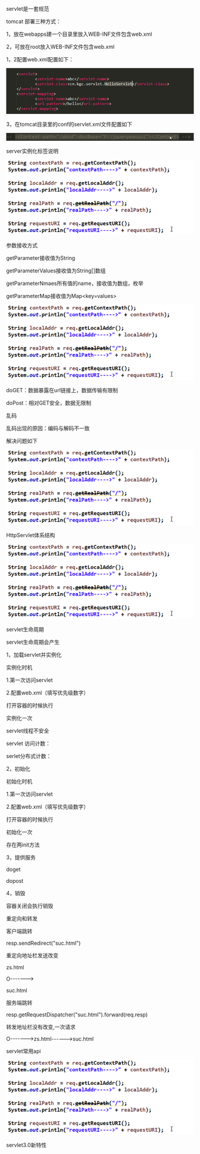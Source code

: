 servlet是一套规范

tomcat 部署三种方式：

1，放在webapps建一个目录里放入WEB-INF文件包含web.xml

2，可放在root放入WEB-INF文件包含web.xml

1，2配置web.xml配置如下：

![img](Servlet简介.assets/e2o]%hcwj1ao.png)

3，在tomcat目录里的conf的servlet.xml文件配置如下

![img](Servlet简介.assets/clipboard-1623827769515.png)

server实例化标签说明

![img](Servlet简介.assets/clipboard-1623827769516.png)

参数接收方式

getParameter接收值为String

getParameterValues接收值为String[]数组

getParameterNmaes所有值的name，接收值为数组，枚举

getParameterMap接收值为Map<key=values>

![img](Servlet简介.assets/clipboard-1623827769516-1623912267672.png)

doGET：数据暴露在url链接上，数据传输有限制

doPost：相对GET安全，数据无限制

乱码

乱码出现的原因：编码与解码不一致

解决问题如下

![img](Servlet简介.assets/clipboard-1623827769516-1623912269392.png)

HttpServlet体系结构

![img](Servlet简介.assets/clipboard-1623827769516-1623912271072.png)

servlet生命周期

servlet生命周期会产生

1，加载servlet并实例化

实例化时机

1.第一次访问servlet

2.配置web.xml（<load-no-startup>填写优先级数字</load-no-startup>）

打开容器的时候执行

实例化一次

servlet线程不安全

servlet 访问计数：

serlet分布式计数：

2，初始化

初始化时机

1.第一次访问servlet

2.配置web.xml（<load-no-startup>填写优先级数字</load-no-startup>）

打开容器的时候执行

初始化一次

存在两init方法

3，提供服务

doget

dopost

4，销毁

容器关闭会执行销毁

重定向和转发

客户端跳转

resp.sendRedirect("suc.html")

重定向地址栏发送改变

zs.html

O------->

suc.html

服务端跳转

resp.getRequestDispatcher("suc.html").forward(req.resp)

转发地址栏没有改变,一次请求

O------->zs.html------>suc.html

servlet常用api

![img](Servlet简介.assets/clipboard-1623827769516-1623912274535.png)

servlet3.0新特性

